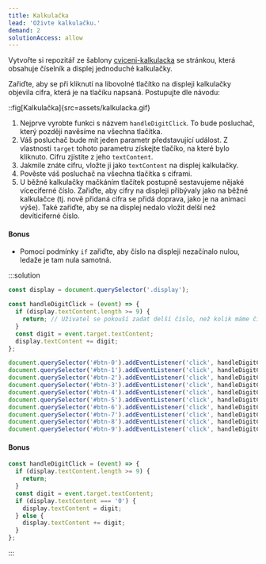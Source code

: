 ```yaml
---
title: Kalkulačka
lead: 'Oživte kalkulačku.'
demand: 2
solutionAccess: allow
---
```


Vytvořte si repozitář ze šablony [cviceni-kalkulacka](https://github.com/Czechitas-podklady-WEB/cviceni-kalkulacka) se stránkou, která obsahuje číselník a displej jednoduché kalkulačky.

Zařiďte, aby se při kliknutí na libovolné tlačítko na displeji kalkulačky objevila cifra, která je na tlačíku napsaná. Postupujte dle návodu:

::fig[Kalkulačka]{src=assets/kalkulacka.gif}

1. Nejprve vyrobte funkci s názvem `handleDigitClick`. To bude posluchač, který později navěsíme na všechna tlačítka.
1. Váš posluchač bude mít jeden parametr představující událost. Z vlastnosti `target` tohoto parametru získejte tlačíko, na které bylo kliknuto. Cifru zjístíte z jeho `textContent`.
1. Jakmile znáte cifru, vložte ji jako `textContent` na displej kalkulačky.
1. Pověste váš posluchač na všechna tlačítka s ciframi.
1. U běžné kalkulačky mačkáním tlačítek postupně sestavujeme nějaké víceciferné číslo. Zařiďte, aby cifry na displeji přibývaly jako na běžné kalkulačce (tj. nově přidaná cifra se přidá doprava, jako je na animaci výše). Také zaříďte, aby se na displej nedalo vložit delší než devíticiferné číslo.

#### Bonus

- Pomocí podmínky `if` zařiďte, aby číslo na displeji nezačínalo nulou, ledaže je tam nula samotná.

:::solution

```js
const display = document.querySelector('.display');

const handleDigitClick = (event) => {
  if (display.textContent.length >= 9) {
    return; // Uživatel se pokouší zadat delší číslo, než kolik máme číslic na displeji – nedovolíme mu to.
  }
  const digit = event.target.textContent;
  display.textContent += digit;
};

document.querySelector('#btn-0').addEventListener('click', handleDigitClick);
document.querySelector('#btn-1').addEventListener('click', handleDigitClick);
document.querySelector('#btn-2').addEventListener('click', handleDigitClick);
document.querySelector('#btn-3').addEventListener('click', handleDigitClick);
document.querySelector('#btn-4').addEventListener('click', handleDigitClick);
document.querySelector('#btn-5').addEventListener('click', handleDigitClick);
document.querySelector('#btn-6').addEventListener('click', handleDigitClick);
document.querySelector('#btn-7').addEventListener('click', handleDigitClick);
document.querySelector('#btn-8').addEventListener('click', handleDigitClick);
document.querySelector('#btn-9').addEventListener('click', handleDigitClick);
```

#### Bonus

```js
const handleDigitClick = (event) => {
  if (display.textContent.length >= 9) {
    return;
  }
  const digit = event.target.textContent;
  if (display.textContent === '0') {
    display.textContent = digit;
  } else {
    display.textContent += digit;
  }
};
```

:::
